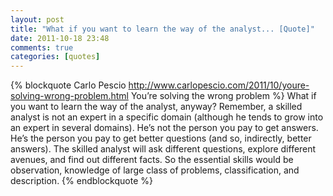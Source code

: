 ```yaml
---
layout: post
title: "What if you want to learn the way of the analyst... [Quote]"
date: 2011-10-18 23:48
comments: true
categories: [quotes]
---
```

{% blockquote Carlo Pescio http://www.carlopescio.com/2011/10/youre-solving-wrong-problem.html You’re solving the wrong problem %}
What if you want to learn the way of the analyst, anyway? Remember, a skilled analyst is not an expert in a specific domain (although he tends to grow into an expert in several domains). He’s not the person you pay to get answers. He’s the person you pay to get better questions (and so, indirectly, better answers). The skilled analyst will ask different questions, explore different avenues, and find out different facts. So the essential skills would be observation, knowledge of large class of problems, classification, and description.
{% endblockquote %}

